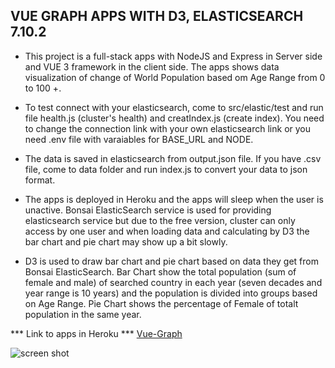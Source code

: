## VUE GRAPH APPS WITH D3, ELASTICSEARCH 7.10.2

+ This project is a full-stack apps with NodeJS and Express in Server side and VUE 3 framework in the client side. The apps shows data
visualization of change of World Population based om Age Range from 0 to 100 +.

+ To test connect with your elasticsearch, come to src/elastic/test and run file health.js (cluster's health) and creatIndex.js (create index). You need to change the connection link with your own elasticsearch link or you need .env file with varaiables for BASE_URL and NODE.

+ The data is saved in elasticsearch from output.json file. If you have .csv file, come to data folder and run index.js to convert your data to json format.

+ The apps is deployed in Heroku and the apps will sleep when the user is unactive. Bonsai ElasticSearch service is used for providing elasticsearch service but due to the free version, cluster can only access by one user and when loading data and calculating by D3 the bar chart and pie chart may show up a bit slowly. 

+ D3 is used to draw bar chart and pie chart based on data they get from Bonsai ElasticSearch. Bar Chart show the total population (sum of female and male) of searched country in each year (seven decades and year range is 10 years) and the population is divided into groups based on Age Range. Pie Chart shows the percentage of Female of totalt population in the same year. 

*** Link to apps in Heroku ***
[Vue-Graph](https://vue-diagram.herokuapp.com/)

![screen shot](img/vue.PNG=450x300)